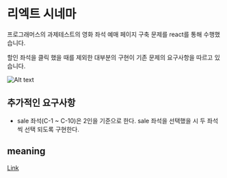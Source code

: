 # 리엑트 시네마

프로그래머스의 과제테스트의 영화 좌석 예매 페이지 구축 문제를 react를 통해 수행했습니다.

할인 좌석을 클릭 했을 때를 제외한 대부분의 구현이 기존 문제의 요구사항을 따르고 있습니다.

![Alt text](<화면 기록 2023-10-30 오후 6.18.30 (1).gif>)

## 추가적인 요구사항

- sale 좌석(C-1 ~ C-10)은 2인을 기준으로 한다. sale 좌석을 선택했을 시 두 좌석씩 선택 되도록 구현한다.

## meaning

<a href='https://velog.io/@cksgml1914/%EA%B3%BC%EC%A0%9C%ED%85%8C%EC%8A%A4%ED%8A%B8-react%EB%A1%9C-%EB%8B%A4%EC%8B%9C-%ED%92%80%EC%96%B4%EB%B3%B8-%EC%86%8C%EA%B0%90'>Link<a>
